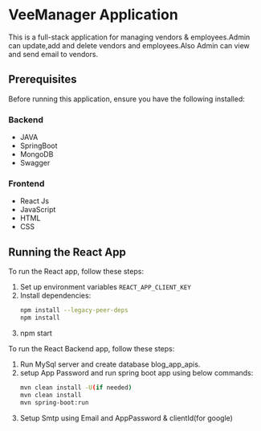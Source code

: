 # VeeManager Application

This is a full-stack application for managing vendors & employees.Admin can update,add and delete vendors and employees.Also Admin can view and send email to vendors.

## Prerequisites

Before running this application, ensure you have the following installed:

### Backend
- JAVA
- SpringBoot
- MongoDB
- Swagger


### Frontend
- React Js
- JavaScript
- HTML
- CSS

## Running the React App

To run the React app, follow these steps:

1. Set up environment variables `REACT_APP_CLIENT_KEY`
2. Install dependencies:
   ```bash
   npm install --legacy-peer-deps
   npm install
3. npm start

To run the React Backend app, follow these steps:
1. Run MySql server and create database blog_app_apis.
2. setup App Password and run spring boot app using below commands:
   ```bash
   mvn clean install -U(if needed)
   mvn clean install
   mvn spring-boot:run
3. Setup Smtp using Email and AppPassword & clientId(for google)
